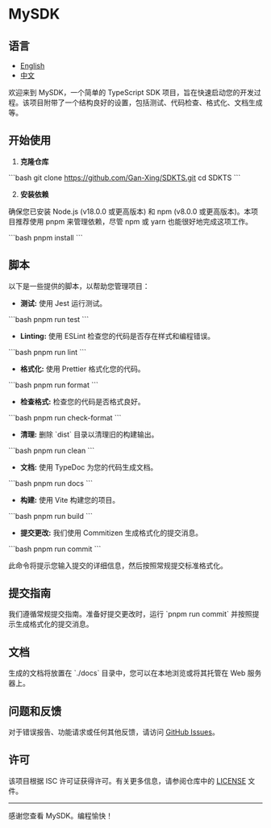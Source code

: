 # MySDK

## 语言

- [English](README.md)
- [中文](README.zh.md)

欢迎来到 MySDK，一个简单的 TypeScript SDK 项目，旨在快速启动您的开发过程。该项目附带了一个结构良好的设置，包括测试、代码检查、格式化、文档生成等。

## 开始使用

1. **克隆仓库**

\`\`\`bash
git clone <https://github.com/Gan-Xing/SDKTS.git>
cd SDKTS
\`\`\`

2. **安装依赖**

确保您已安装 Node.js (v18.0.0 或更高版本) 和 npm (v8.0.0 或更高版本)。本项目推荐使用 pnpm 来管理依赖，尽管 npm 或 yarn 也能很好地完成这项工作。

\`\`\`bash
pnpm install
\`\`\`

## 脚本

以下是一些提供的脚本，以帮助您管理项目：

- **测试:** 使用 Jest 运行测试。

\`\`\`bash
pnpm run test
\`\`\`

- **Linting:** 使用 ESLint 检查您的代码是否存在样式和编程错误。

\`\`\`bash
pnpm run lint
\`\`\`

- **格式化:** 使用 Prettier 格式化您的代码。

\`\`\`bash
pnpm run format
\`\`\`

- **检查格式:** 检查您的代码是否格式良好。

\`\`\`bash
pnpm run check-format
\`\`\`

- **清理:** 删除 \`dist\` 目录以清理旧的构建输出。

\`\`\`bash
pnpm run clean
\`\`\`

- **文档:** 使用 TypeDoc 为您的代码生成文档。

\`\`\`bash
pnpm run docs
\`\`\`

- **构建:** 使用 Vite 构建您的项目。

\`\`\`bash
pnpm run build
\`\`\`

- **提交更改:** 我们使用 Commitizen 生成格式化的提交消息。

\`\`\`bash
pnpm run commit
\`\`\`

此命令将提示您输入提交的详细信息，然后按照常规提交标准格式化。

## 提交指南

我们遵循常规提交指南。准备好提交更改时，运行 \`pnpm run commit\` 并按照提示生成格式化的提交消息。

## 文档

生成的文档将放置在 \`./docs\` 目录中，您可以在本地浏览或将其托管在 Web 服务器上。

## 问题和反馈

对于错误报告、功能请求或任何其他反馈，请访问 [GitHub Issues](https://github.com/Gan-Xing/SDKTS/issues)。

## 许可

该项目根据 ISC 许可证获得许可。有关更多信息，请参阅仓库中的 [LICENSE](LICENSE) 文件。

---

感谢您查看 MySDK。编程愉快！
